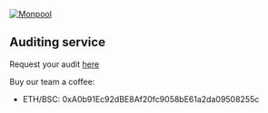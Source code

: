
[![Monpool](https://raw.githubusercontent.com/moonpoolxyz/audit-reports/master/static/logo.jpg)](https://moonpool.xyz/)

## Auditing service

Request your audit [here](https://forms.gle/ZE8gkZjt3pho9qnQ7)

Buy our team a coffee: 
- ETH/BSC: 0xA0b91Ec92dBE8Af20fc9058bE61a2da09508255c


